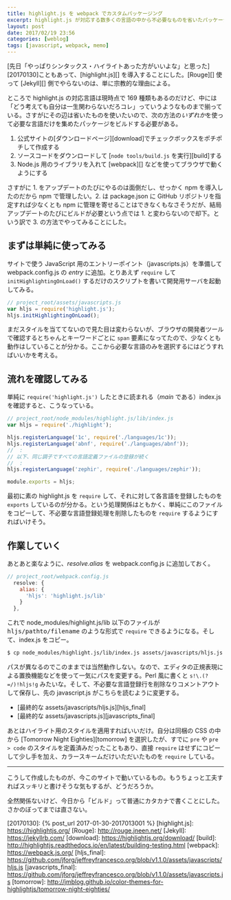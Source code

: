 ```yaml
---
title: highlight.js を webpack でカスタムパッケージング
excerpt: highlight.js が対応する数多くの言語の中から不必要なものを省いたパッケージをビルドするのに、公式 DL ページでポチポチするのはさすがに面倒だ。Node.js 用パッケージをソースに webpack でブラウザ用にビルドするのが手軽そう。
layout: post
date: 2017/02/19 23:56
categories: [weblog]
tags: [javascript, webpack, memo]
---
```


[先日「やっぱりシンタックス・ハイライトあった方がいいよな」と思った][20170130]こともあって、[highlight.js][] を導入することにした。[Rouge][] 使って [Jekyll][] 側でやらないのは、単に宗教的な理由による。

ところで highlight.js の対応言語は現時点で 169 種類もあるのだけど、中には「どう考えても自分は一生関わらないだろコレ」っていうようなものまで揃っている。さすがにその辺は省いたものを使いたいので、次の方法の*いずれか*を使って必要な言語だけを集めたパッケージをビルドする必要がある。

1.  公式サイトの[ダウンロードページ][download]でチェックボックスをポチポチして作成する
2.  ソースコードをダウンロードして [`node tools/build.js` を実行][build]する
3.  Node.js 用のライブラリを入れて [webpack][] などを使ってブラウザで動くようにする

さすがに 1. をアップデートのたびにやるのは面倒だし、せっかく npm を導入したのだから npm で管理したい。2. は package.json に GitHub リポジトリを指定すれば少なくとも npm に管理を寄せることはできなくもなさそうだが、結局アップデートのたびにビルドが必要という点では 1. と変わらないので却下。という訳で 3. の方法でやってみることにした。


## まずは単純に使ってみる

サイトで使う JavaScript 用のエントリーポイント（javascripts.js）を準備して webpack.config.js の <var>entry</var> に追加。とりあえず `require` して `initHighlightingOnLoad()` するだけのスクリプトを書いて開発用サーバを起動してみる。

```javascript
// project_root/assets/javascripts.js
var hljs = require('highlight.js');
hljs.initHighlightingOnLoad();
```

まだスタイルを当ててないので見た目は変わらないが、ブラウザの開発者ツールで確認するとちゃんとキーワードごとに `span` 要素になってたので、少なくとも動作はしていることが分かる。ここから必要な言語のみを選択するにはどうすればいいかを考える。


## 流れを確認してみる

単純に `require('highlight.js')` したときに読まれる（<var>main</var> である）index.js を確認すると、こうなっている。

```javascript
// project_root/node_modules/highlight.js/lib/index.js
var hljs = require('./highlight');

hljs.registerLanguage('1c', require('./languages/1c'));
hljs.registerLanguage('abnf', require('./languages/abnf'));
//  :
// 以下、同じ調子ですべての言語定義ファイルの登録が続く
//  :
hljs.registerLanguage('zephir', require('./languages/zephir'));

module.exports = hljs;
```

最初に素の highlight.js を `require` して、それに対して各言語を登録したものを `exports` しているのが分かる。という処理関係はともかく、単純にこのファイルをコピーして、不必要な言語登録処理を削除したものを `require` するようにすればいけそう。


## 作業していく

あとあと楽なように、<var>resolve.alias</var> を webpack.config.js に追加しておく。

```javascript
// project_root/webpack.config.js
  resolve: {
    alias: {
      'hljs': 'highlight.js/lib'
    }
  },
```

これで node_modules/highlight.js/lib 以下のファイルが <samp>hljs/pathto/filename</samp> のような形式で `require` できるようになる。そして、index.js をコピー。

```bash
$ cp node_modules/highlight.js/lib/index.js assets/javascripts/hljs.js
```

パスが異なるのでこのままでは当然動作しない。なので、エディタの正規表現による置換機能などを使って一気にパスを変更する。Perl 風に書くと `s!\.(?=/)!hljs!g` みたいな。そして、不必要な言語登録行を削除なりコメントアウトして保存し、先の javascript.js がこちらを読むように変更する。

- [最終的な assets/javascripts/hljs.js][hljs_final]
- [最終的な assets/javascripts.js][javascripts_final]

あとはハイライト用のスタイルを適用すればいいだけ。自分は同梱の CSS の中から [Tomorrow Night Eighties][tomorrow] を選択したが、すでに `pre` や `pre > code` のスタイルを定義済みだったこともあり、直接 `require` はせずにコピーして少し手を加え、カラースキームだけいただいたものを `require` している。

- - -

こうして作成したものが、今このサイトで動いているもの。もうちょっと工夫すればスッキリと書けそうな気もするが、どうだろうか。

全然関係ないけど、今日から「ビルド」って普通にカタカナで書くことにした。さかのぼってまでは直さない。


[20170130]: {% post_url 2017-01-30-2017013001 %}
[highlight.js]: https://highlightjs.org/
[Rouge]: http://rouge.jneen.net/
[Jekyll]: https://jekyllrb.com/
[download]: https://highlightjs.org/download/
[build]: http://highlightjs.readthedocs.io/en/latest/building-testing.html
[webpack]: https://webpack.js.org/
[hljs_final]: https://github.com/jforg/jeffreyfrancesco.org/blob/v1.1.0/assets/javascripts/hljs.js
[javascripts_final]: https://github.com/jforg/jeffreyfrancesco.org/blob/v1.1.0/assets/javascripts.js
[tomorrow]: http://jmblog.github.io/color-themes-for-highlightjs/tomorrow-night-eighties/